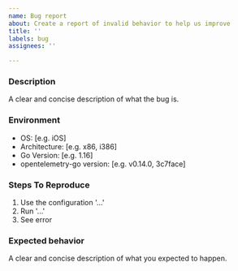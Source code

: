 ```yaml
---
name: Bug report
about: Create a report of invalid behavior to help us improve
title: ''
labels: bug
assignees: ''

---
```


### Description

A clear and concise description of what the bug is.

### Environment

- OS: [e.g. iOS]
- Architecture: [e.g. x86, i386]
- Go Version: [e.g. 1.16]
- opentelemetry-go version: [e.g. v0.14.0, 3c7face]

### Steps To Reproduce

1. Use the configuration '...'
2. Run '...'
3. See error

### Expected behavior

A clear and concise description of what you expected to happen.
